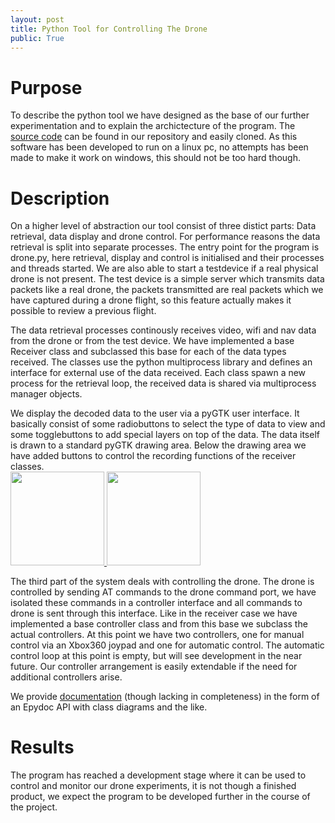 ```yaml
---
layout: post
title: Python Tool for Controlling The Drone
public: True
---
```


Purpose
=======
To describe the python tool we have designed as the base of our further experimentation
and to explain the archictecture of the program. The [source code][1] can be found in our repository 
and easily cloned. As this software has been developed to run on a linux pc, no attempts has been made to make
it work on windows, this should not be too hard though.

Description
===========
On a higher level of abstraction our tool consist of three distict parts: Data retrieval, 
data display and drone control. For performance reasons the data retrieval is split into
separate processes. The entry point for the program is drone.py, here retrieval, display 
and control is initialised and their processes and threads started. We are also able to
start a testdevice if a real physical drone is not present. The test device is a simple server which
transmits data packets like a real drone, the packets transmitted are real packets which we have
captured during a drone flight, so this feature actually makes it possible to review a previous flight.

The data retrieval processes continously receives video, wifi and nav data from the drone or from
the test device. We have implemented a base Receiver class and subclassed this base for each of the
data types received. The classes use the python multiprocess library and defines an interface for 
external use of the data received. Each class spawn a new process for the retrieval loop, the received 
data is shared via multiprocess manager objects.

We display the decoded data to the user via a pyGTK user interface. It basically consist of some radiobuttons
to select the type of data to view and some togglebuttons to add special layers on top of the data. The data 
itself is drawn to a standard pyGTK drawing area. Below the drawing area we have added buttons to control 
the recording functions of the receiver classes.
<br><a href="/Navigation-for-Robots-with-WIFI-and-CV/images/dronetool.png">
<img src="/Navigation-for-Robots-with-WIFI-and-CV/images/thumbs/dronetool.png" width="150" height="150">
</a><a href="/Navigation-for-Robots-with-WIFI-and-CV/images/controller.png">
<img src="/Navigation-for-Robots-with-WIFI-and-CV/images/thumbs/controller.png" width="150" height="150">
</a>

The third part of the system deals with controlling the drone. The drone is controlled by sending AT 
commands to the drone command port, we have isolated these commands in a controller interface and all commands 
to drone is sent through this interface. Like in the receiver case we have implemented a base controller class and 
from this base we subclass the actual controllers. At this point we have two controllers, one for manual control 
via an Xbox360 joypad and one for automatic control. The automatic control loop at this point is empty, but will 
see development in the near future. Our controller arrangement is easily extendable if the need for 
additional controllers arise.

We provide [documentation][2] (though lacking in completeness) in the form of an Epydoc API with class diagrams and the like. 

Results
=======
The program has reached a development stage where it can be used to control and monitor our
drone experiments, it is not though a finished product, we expect the program to be developed further in the course 
of the project.

[1]: https://github.com/taghof/Navigation-for-Robots-with-WIFI-and-CV "Code repository"
[2]: /Navigation-for-Robots-with-WIFI-and-CV/doc/index.html "Documentation API"